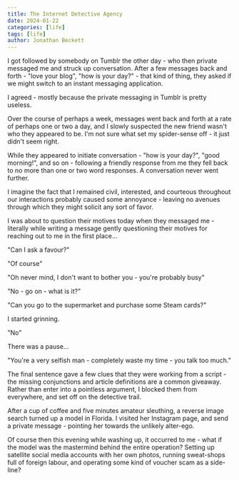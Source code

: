 ```yaml
---
title: The Internet Detective Agency
date: 2024-01-22
categories: [life]
tags: [life]
author: Jonathan Beckett
---
```


I got followed by somebody on Tumblr the other day - who then private messaged me and struck up conversation. After a few messages back and forth - "love your blog", "how is your day?" - that kind of thing, they asked if we might switch to an instant messaging application.

I agreed - mostly because the private messaging in Tumblr is pretty useless.

Over the course of perhaps a week, messages went back and forth at a rate of perhaps one or two a day, and I slowly suspected the new friend wasn't who they appeared to be. I'm not sure what set my spider-sense off - it just didn't seem right.

While they appeared to initiate conversation - "how is your day?", "good morning!", and so on - following a friendly response from me they fell back to no more than one or two word responses. A conversation never went further.

I imagine the fact that I remained civil, interested, and courteous throughout our interactions probably caused some annoyance - leaving no avenues through which they might solicit any sort of favor.

I was about to question their motives today when they messaged me - literally while writing a message gently questioning their motives for reaching out to me in the first place...

"Can I ask a favour?"

"Of course"

"Oh never mind, I don't want to bother you - you're probably busy"

"No - go on - what is it?"

"Can you go to the supermarket and purchase some Steam cards?"

I started grinning.

"No"

There was a pause...

"You're a very selfish man - completely waste my time - you talk too much."

The final sentence gave a few clues that they were working from a script - the missing conjunctions and article definitions are a common giveaway. Rather than enter into a pointless argument, I blocked them from everywhere, and set off on the detective trail.

After a cup of coffee and five minutes amateur sleuthing, a reverse image search turned up a model in Florida. I visited her Instagram page, and send a private message - pointing her towards the unlikely alter-ego.

Of course then this evening while washing up, it occurred to me - what if the model was the mastermind behind the entire operation? Setting up satellite social media accounts with her own photos, running sweat-shops full of foreign labour, and operating some kind of voucher scam as a side-line? 